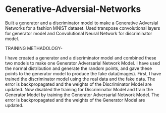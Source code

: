 # Generative-Adversial-Networks
Built a generator and a discriminator model to make a Generative Adversial Networks for a fashion MNIST dataset. Used transpose convolutional layers for generator model and Convolutional Neural Network for discriminator model.

TRAINING METHADOLOGY-

I have created a generator and a discriminator model and combined these two models to make one Generator Adversarial Network Model.
I have used the normal distribution and generate the random points, and gave these points to the generator model to produce the fake data(images).
First, I have trained the discriminator model using the real data and the fake data. The error is backpropagated and the weights of the Discriminator Model are updated.
Now disabled the training for Discriminator Model and train the Generator Model by training the Generator Adversarial Network Model. The error is backpropagated and the
weights of the Generator Model are updated.

